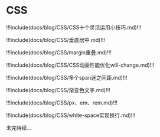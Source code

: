 # CSS

!!!include(docs/blog/CSS/CSS十个灵活运用小技巧.md)!!!

!!!include(docs/blog/CSS/垂直居中.md)!!!

!!!include(docs/blog/CSS/margin重叠.md)!!!

!!!include(docs/blog/CSS/CSS动画性能优化will-change.md)!!!

!!!include(docs/blog/CSS/多个span迷之间距.md)!!!

!!!include(docs/blog/CSS/渐变色文字.md)!!!

!!!include(docs/blog/CSS/px、em、rem.md)!!!

!!!include(docs/blog/CSS/white-space实现换行.md)!!!


未完待续...
